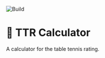 ![Build](https://github.com/luth1um/ttr-calculator-typescript/actions/workflows/build_and_test.yml/badge.svg?branch=main)

# 🏓 TTR Calculator

A calculator for the table tennis rating.

